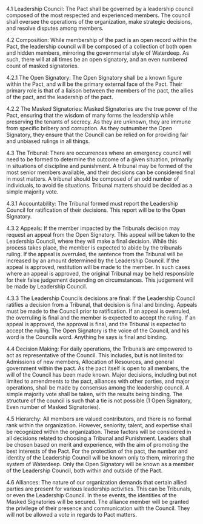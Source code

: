 4.1 Leadership Council: The Pact shall be governed by a leadership council composed of the most respected and experienced members. The council shall oversee the operations of the organization, make strategic decisions, and resolve disputes among members.

4.2 Composition:
While membership of the pact is an open record within the Pact, the leadership council will be composed of a collection of both open and hidden members, mirroring the governmental style of Waterdeep. As such, there will at all times be an open signatory, and an even numbered count of masked signatories.

4.2.1 The Open Signatory: The Open Signatory shall be a known figure within the Pact, and will be the primary external face of the Pact. Their primary role is that of a liaison between the members of the pact, the allies of the pact, and the leadership of the pact.

4.2.2 The Masked Signatories:
Masked Signatories are the true power of the Pact, ensuring that the wisdom of many forms the leadership while preserving the tenants of secrecy. As they are unknown, they are immune from specific bribery and corruption. As they outnumber the Open Signatory, they ensure that the Council can be relied on for providing fair and unbiased rulings in all things.

4.3 The Tribunal: There are occurrences where an emergency council will need to be formed to determine the outcome of a given situation, primarily in situations of discipline and punishment. A tribunal may be formed of the most senior members available, and their decisions can be considered final in most matters. A tribunal should be composed of an odd number of individuals, to avoid tie situations. Tribunal matters should be decided as a simple majority vote.

4.3.1 Accountability: The Tribunal formed must report the Leadership Council for ratification of their decisions. This report will be to the Open Signatory.

4.3.2 Appeals: If the member impacted by the Tribunals decision may request an appeal from the Open Signatory. This appeal will be taken to the Leadership Council, where they will make a final decision. While this process takes place, the member is expected to abide by the tribunals ruling. If the appeal is overruled, the sentence from the Tribunal will be increased by an amount determined by the Leadership Council. If the appeal is approved, restitution will be made to the member. In such cases where an appeal is approved, the original Tribunal may be held responsible for their false judgement depending on circumstances. This judgement will be made by Leadership Council.

4.3.3 The Leadership Councils decisions are final: If the Leadership Council ratifies a decision from a Tribunal, that decision is final and binding. Appeals must be made to the Council prior to ratification. If an appeal is overruled, the overruling is final and the member is expected to accept the ruling. If an appeal is approved, the approval is final, and the Tribunal is expected to accept the ruling. The Open Signatory is the voice of the Council, and his word is the Councils word. Anything he says is final and binding.

4.4 Decision Making: For daily operations, the Tribunals are empowered to act as representative of the Council. This includes, but is not limited to: Admissions of new members, Allocation of Resources, and general government within the pact. As the pact itself is open to all members, the will of the Council has been made known. Major decisions, including but not limited to amendments to the pact, alliances with other parties, and major operations, shall be made by consensus among the leadership council. A simple majority vote shall be taken, with the results being binding. The structure of the council is such that a tie is not possible (1 Open Signatory, Even number of Masked Signatories).

4.5 Hierarchy: All members are valued contributors, and there is no formal rank within the organization. However, seniority, talent, and expertise shall be recognized within the organization. These factors will be considered in all decisions related to choosing a Tribunal and Punishment. Leaders shall be chosen based on merit and experience, with the aim of promoting the best interests of the Pact. For the protection of the pact, the number and identity of the Leadership Council will be known only to them, mirroring the system of Waterdeep. Only the Open Signatory will be known as a member of the Leadership Council, both within and outside of the Pact.

4.6 Alliances: The nature of our organization demands that certain allied parties are present for various leadership activities. This can be Tribunals, or even the Leadership Council. In these events, the identities of the Masked Signatories will be secured. The alliance member will be granted the privilege of their presence and communication with the Council. They will not be allowed a vote in regards to Pact matters.